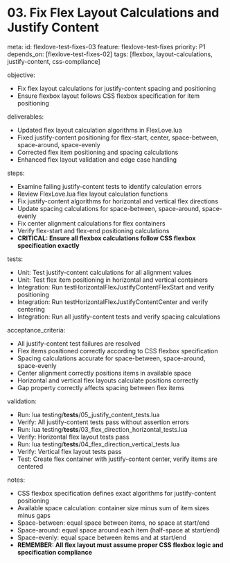 # 03. Fix Flex Layout Calculations and Justify Content

meta:
  id: flexlove-test-fixes-03
  feature: flexlove-test-fixes
  priority: P1
  depends_on: [flexlove-test-fixes-02]
  tags: [flexbox, layout-calculations, justify-content, css-compliance]

objective:
- Fix flex layout calculations for justify-content spacing and positioning
- Ensure flexbox layout follows CSS flexbox specification for item positioning

deliverables:
- Updated flex layout calculation algorithms in FlexLove.lua
- Fixed justify-content positioning for flex-start, center, space-between, space-around, space-evenly
- Corrected flex item positioning and spacing calculations
- Enhanced flex layout validation and edge case handling

steps:
- Examine failing justify-content tests to identify calculation errors
- Review FlexLove.lua flex layout calculation functions
- Fix justify-content algorithms for horizontal and vertical flex directions
- Update spacing calculations for space-between, space-around, space-evenly
- Fix center alignment calculations for flex containers
- Verify flex-start and flex-end positioning calculations
- **CRITICAL: Ensure all flexbox calculations follow CSS flexbox specification exactly**

tests:
- Unit: Test justify-content calculations for all alignment values
- Unit: Test flex item positioning in horizontal and vertical containers
- Integration: Run testHorizontalFlexJustifyContentFlexStart and verify positioning
- Integration: Run testHorizontalFlexJustifyContentCenter and verify centering
- Integration: Run all justify-content tests and verify spacing calculations

acceptance_criteria:
- All justify-content test failures are resolved
- Flex items positioned correctly according to CSS flexbox specification
- Spacing calculations accurate for space-between, space-around, space-evenly
- Center alignment correctly positions items in available space
- Horizontal and vertical flex layouts calculate positions correctly
- Gap property correctly affects spacing between flex items

validation:
- Run: lua testing/__tests__/05_justify_content_tests.lua
- Verify: All justify-content tests pass without assertion errors
- Run: lua testing/__tests__/03_flex_direction_horizontal_tests.lua
- Verify: Horizontal flex layout tests pass
- Run: lua testing/__tests__/04_flex_direction_vertical_tests.lua
- Verify: Vertical flex layout tests pass
- Test: Create flex container with justify-content center, verify items are centered

notes:
- CSS flexbox specification defines exact algorithms for justify-content positioning
- Available space calculation: container size minus sum of item sizes minus gaps
- Space-between: equal space between items, no space at start/end
- Space-around: equal space around each item (half-space at start/end)
- Space-evenly: equal space between items and at start/end
- **REMEMBER: All flex layout must assume proper CSS flexbox logic and specification compliance**